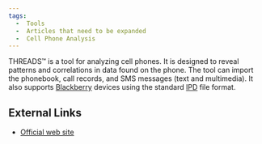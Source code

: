 ```yaml
---
tags:
  -  Tools
  -  Articles that need to be expanded
  -  Cell Phone Analysis 
---
```

THREADS™ is a tool for analyzing cell phones. It is designed to reveal
patterns and correlations in data found on the phone. The tool can
import the phonebook, call records, and SMS messages (text and
multimedia). It also supports [Blackberry](blackberry.md)
devices using the standard [IPD](ipd.md) file format.

## External Links

- [Official web
  site](http://www.directhitinc.com/Features/CellForensics.aspx)